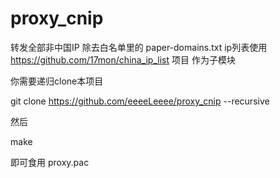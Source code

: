# proxy_cnip
 转发全部非中国IP
 除去白名单里的 paper-domains.txt 
 ip列表使用 https://github.com/17mon/china_ip_list 项目 作为子模块
 
 你需要递归clone本项目
 
 git clone https://github.com/eeeeLeeee/proxy_cnip --recursive
 
 然后
 
 make
 
 即可食用 proxy.pac
 
